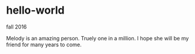 # hello-world
fall 2016


Melody is an amazing person. Truely one in a million. I hope she will be my friend for many years to come.
